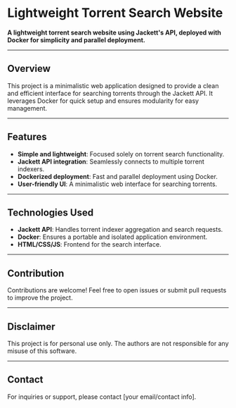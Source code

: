 # Lightweight Torrent Search Website

**A lightweight torrent search website using Jackett's API, deployed with Docker for simplicity and parallel deployment.**

---

## Overview

This project is a minimalistic web application designed to provide a clean and efficient interface for searching torrents through the Jackett API. It leverages Docker for quick setup and ensures modularity for easy management.

---

## Features

- **Simple and lightweight**: Focused solely on torrent search functionality.
- **Jackett API integration**: Seamlessly connects to multiple torrent indexers.
- **Dockerized deployment**: Fast and parallel deployment using Docker.
- **User-friendly UI**: A minimalistic web interface for searching torrents.

---

## Technologies Used

- **Jackett API**: Handles torrent indexer aggregation and search requests.
- **Docker**: Ensures a portable and isolated application environment.
- **HTML/CSS/JS**: Frontend for the search interface.

---



## Contribution

Contributions are welcome! Feel free to open issues or submit pull requests to improve the project.

---


## Disclaimer

This project is for personal use only. The authors are not responsible for any misuse of this software.

---

## Contact

For inquiries or support, please contact [your email/contact info].


